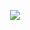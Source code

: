 <p align="center">
  <a href="https://skillicons.dev">
    <img src="https://skillicons.dev/icons?i=blender,c,cs,cpp" />
  </a>
</p>
